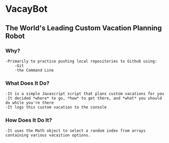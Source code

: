 # VacayBot
## The World's Leading Custom Vacation Planning Robot
### Why?
    -Primarily to practice pushing local repositories to Github using: 
        -Git
        -the Command Line
### What Does It Do?
    -It is a simple Javascript script that plans custom vacations for you 
    -It decided *where* to go, *how* to get there, and *what* you should do while you're there
    -It logs this custom vacation to the console
### How Does It Do It?
    -It uses the Math object to select a random index from arrays containing various vacaition options.
